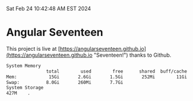Sat Feb 24 10:42:48 AM EST 2024

# Angular Seventeen


This project is live at [https://angularseventeen.github.io](https://angularseventeen.github.io "Seventeen!") thanks to Github.

```bash
System Memory
               total        used        free      shared  buff/cache   available
Mem:            15Gi       2.6Gi       1.5Gi       252Mi        11Gi        12Gi
Swap:          8.0Gi       260Mi       7.7Gi
System Storage
427M	.
